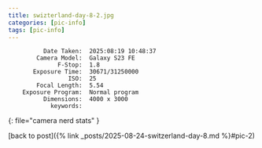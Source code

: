 ```yaml
---
title: swizterland-day-8-2.jpg
categories: [pic-info]
tags: [pic-info]
---
```


```text
          Date Taken:  2025:08:19 10:48:37
        Camera Model:  Galaxy S23 FE
              F-Stop:  1.8
       Exposure Time:  30671/31250000
                 ISO:  25
        Focal Length:  5.54
    Exposure Program:  Normal program
          Dimensions:  4000 x 3000
            keywords:  
```
{: file="camera nerd stats" }

[back to post]({% link _posts/2025-08-24-switzerland-day-8.md %}#pic-2)